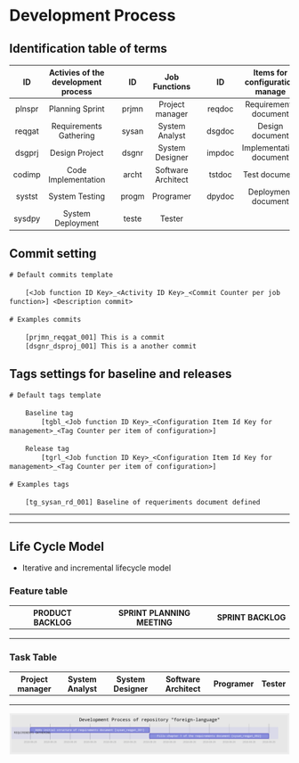 # Development Process

<!-- ## Activities of the development process

- (ps) Planning Sprint
- (rg) Requirements Gathering
- (ra) Requirements Analysis
- (dp) Design Project
- (ci) Code Implementation
- (st) System Testing
- (sd) System Deployment

## Job Functions

- (projm) Project manager
- (sysan) Systems Analyst
- (dsgnr) System designer
- (archt) Software architect
- (progm) Programmer
- (tester) Tester

## Items for configuration manage

- (reqdoc) Requirements document
- (dsgdoc) Design document
- (impdoc) Implementation document
- (tstdoc) Test document
- (depdoc) Deployment document -->

## Identification table of terms

|ID|**Activies of the development process**||ID|**Job Functions**||ID|**Items for configuration manage**|
|:---:|:---:                |:---:|:---:|:---:             |:---:|:---:|:---:|
|plnspr|Planning Sprint         ||prjmn|Project manager        ||reqdoc|Requirements document|
|reqgat|Requirements Gathering  ||sysan|System Analyst         ||dsgdoc|Design document         |
|dsgprj|Design Project          ||dsgnr|System Designer        ||impdoc|Implementation document |
|codimp|Code Implementation     ||archt|Software Architect     ||tstdoc|Test document           |
|systst|System Testing          ||progm|Programer              ||dpydoc|Deployment document     |
|sysdpy|System Deployment       ||teste|Tester                                                  |

## Commit setting

    # Default commits template

        [<Job function ID Key>_<Activity ID Key>_<Commit Counter per job function>] <Description commit>

    # Examples commits

        [prjmn_reqgat_001] This is a commit
        [dsgnr_dsproj_001] This is a another commit

## Tags settings for baseline and releases

    # Default tags template

        Baseline tag
            [tgbl_<Job function ID Key>_<Configuration Item Id Key for management>_<Tag Counter per item of configuration>]

        Release tag
            [tgrl_<Job function ID Key>_<Configuration Item Id Key for management>_<Tag Counter per item of configuration>]

    # Examples tags

        [tg_sysan_rd_001] Baseline of requeriments document defined

___
___

## Life Cycle Model

- Iterative and incremental lifecycle model

### Feature table

|PRODUCT BACKLOG|SPRINT PLANNING MEETING|SPRINT BACKLOG|
|:---:|:---:|:---:|
|||
|||
|||

### Task Table

|Project manager|System Analyst|System Designer|Software Architect|Programer|Tester|
|:---:|:---:|:---:|:---:|:---:|:---:|
|||
|||
|||

![Gantt diagram](./diagrams/img/gantt.png)

